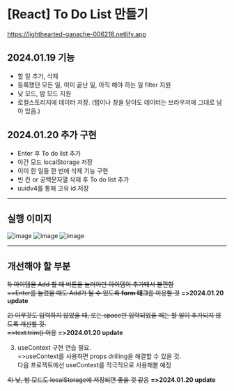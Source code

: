 # [React] To Do List 만들기
https://lighthearted-ganache-006218.netlify.app


## 2024.01.19 기능
- 할 일 추가, 삭제 
- 등록했던 모든 일, 이미 끝난 일, 아직 해야 하는 일 filter 지원
- 낮 모드, 밤 모드 지원 
- 로컬스토리지에 데이터 저장.
(탭이나 창을 닫아도 데이터는 브라우저에 그대로 남아 있음.)

## 2024.01.20 추가 구현
- Enter 후 To do list 추가
- 야간 모드 localStorage 저장
- 이미 한 일들 한 번에 삭제 기능 구현
- 빈 칸 or 공백문자열 삭제 후 To do list 추가
- uuidv4를 통해 고유 id 저장

<hr>

## 실행 이미지
![image](https://github.com/Jannyoon/TodoList-React/assets/149743716/b28bf7c5-202d-43d7-8f64-f1044c576f62)
![image](https://github.com/Jannyoon/TodoList-React/assets/149743716/96989470-f0ec-4aae-ba37-f01429a5cbc8)
![image](https://github.com/Jannyoon/TodoList-React/assets/149743716/2564f613-7114-4ee9-b2d8-b75683020db3)


<hr>

## 개선해야 할 부분 
~~1) 아이템을 Add 할 때 버튼을 눌러야만 아이템이 추가돼서 불편함<br>
=>Enter를 눌렀을 때도 Add가 될 수 있도록 **form 태그**를 이용할 것~~ **=>2024.01.20 update**

~~2) 아무것도 입력하지 않았을 때, 또는 space만 입력되었을 때는 할 일이 추가되지 않도록 개선할 것.<br>
=>text.trim() 이용~~ **=>2024.01.20 update**

3) useContext 구현 연습 필요.<br>
=>useContext를 사용하면 props drilling을 해결할 수 있을 것.<br>
다음 프로젝트에선 useContext를 적극적으로 사용해볼 예정

~~4) 낮, 밤 모드도 localStorage에 저장되면 좋을 것 같음~~ **=>2024.01.20 update**
